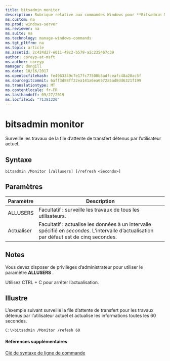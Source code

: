 ```yaml
---
title: bitsadmin monitor
description: Rubrique relative aux commandes Windows pour **Bitsadmin Monitor** -surveille les travaux dans la file d’attente de transfert que l’utilisateur actuel possède.
ms.custom: na
ms.prod: windows-server
ms.reviewer: na
ms.suite: na
ms.technology: manage-windows-commands
ms.tgt_pltfrm: na
ms.topic: article
ms.assetid: 2c424d27-e011-49c2-b579-a2c235467c39
author: coreyp-at-msft
ms.author: coreyp
manager: dongill
ms.date: 10/16/2017
ms.openlocfilehash: fe4963349c7e17fc77500b5adfceafc48a20ac5f
ms.sourcegitcommit: 6aff3d88ff22ea141a6ea6572a5ad8dd6321f199
ms.translationtype: MT
ms.contentlocale: fr-FR
ms.lasthandoff: 09/27/2019
ms.locfileid: "71381220"
---
```

# <a name="bitsadmin-monitor"></a>bitsadmin monitor



Surveille les travaux de la file d’attente de transfert détenus par l’utilisateur actuel.

## <a name="syntax"></a>Syntaxe

```
bitsadmin /Monitor [/allusers] [/refresh <Seconds>]
```

## <a name="parameters"></a>Paramètres

|Paramètre|Description|
|---------|-----------|
|ALLUSERS|Facultatif : surveille les travaux de tous les utilisateurs.|
|Actualiser|Facultatif : actualise les données à un intervalle spécifié en *secondes*. L’intervalle d’actualisation par défaut est de cinq secondes.|

## <a name="remarks"></a>Notes

Vous devez disposer de privilèges d’administrateur pour utiliser le paramètre **ALLUSERS** .

Utilisez CTRL + C pour arrêter l’actualisation.

## <a name="BKMK_examples"></a>Illustre

L’exemple suivant surveille la file d’attente de transfert pour les travaux détenus par l’utilisateur actuel et actualise les informations toutes les 60 secondes.
```
C:\>bitsadmin /Monitor /refesh 60
```

#### <a name="additional-references"></a>Références supplémentaires

[Clé de syntaxe de ligne de commande](command-line-syntax-key.md)